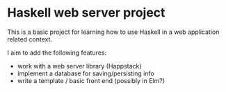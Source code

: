 # Haskell web server project

This is a basic project for learning how to use Haskell in a web application related context.

I aim to add the following features:

- work with a web server library (Happstack)
- implement a database for saving/persisting info
- write a template / basic front end (possibly in Elm?)

